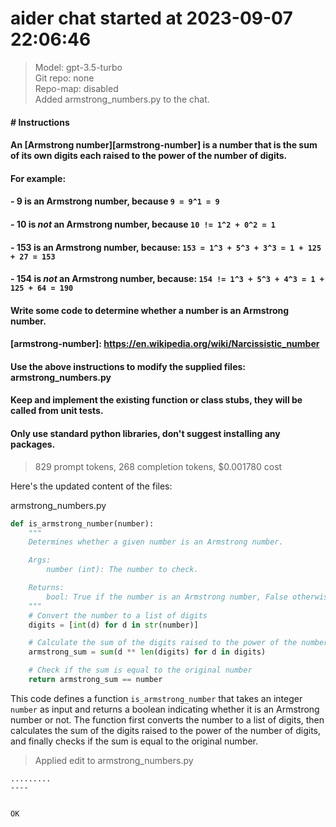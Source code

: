 
# aider chat started at 2023-09-07 22:06:46

> Model: gpt-3.5-turbo  
> Git repo: none  
> Repo-map: disabled  
> Added armstrong_numbers.py to the chat.  

#### # Instructions  
####   
#### An [Armstrong number][armstrong-number] is a number that is the sum of its own digits each raised to the power of the number of digits.  
####   
#### For example:  
####   
#### - 9 is an Armstrong number, because `9 = 9^1 = 9`  
#### - 10 is *not* an Armstrong number, because `10 != 1^2 + 0^2 = 1`  
#### - 153 is an Armstrong number, because: `153 = 1^3 + 5^3 + 3^3 = 1 + 125 + 27 = 153`  
#### - 154 is *not* an Armstrong number, because: `154 != 1^3 + 5^3 + 4^3 = 1 + 125 + 64 = 190`  
####   
#### Write some code to determine whether a number is an Armstrong number.  
####   
#### [armstrong-number]: https://en.wikipedia.org/wiki/Narcissistic_number  
####   
#### ####  
####   
#### Use the above instructions to modify the supplied files: armstrong_numbers.py  
#### Keep and implement the existing function or class stubs, they will be called from unit tests.  
#### Only use standard python libraries, don't suggest installing any packages.  
> 829 prompt tokens, 268 completion tokens, $0.001780 cost  

Here's the updated content of the files:

armstrong_numbers.py
```python
def is_armstrong_number(number):
    """
    Determines whether a given number is an Armstrong number.

    Args:
        number (int): The number to check.

    Returns:
        bool: True if the number is an Armstrong number, False otherwise.
    """
    # Convert the number to a list of digits
    digits = [int(d) for d in str(number)]

    # Calculate the sum of the digits raised to the power of the number of digits
    armstrong_sum = sum(d ** len(digits) for d in digits)

    # Check if the sum is equal to the original number
    return armstrong_sum == number
```

This code defines a function `is_armstrong_number` that takes an integer `number` as input and returns a boolean indicating whether it is an Armstrong number or not. The function first converts the number to a list of digits, then calculates the sum of the digits raised to the power of the number of digits, and finally checks if the sum is equal to the original number.

> Applied edit to armstrong_numbers.py  
```
.........
----


OK

```